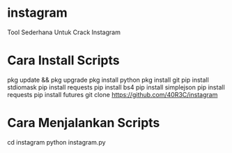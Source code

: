 # instagram
Tool Sederhana Untuk Crack Instagram

# Cara Install Scripts
pkg update && pkg upgrade
pkg install python
pkg install git
pip install stdiomask
pip install requests
pip install bs4
pip install simplejson
pip install requests
pip install futures
git clone https://github.com/40R3C/instagram

# Cara Menjalankan Scripts
cd instagram
python instagram.py



